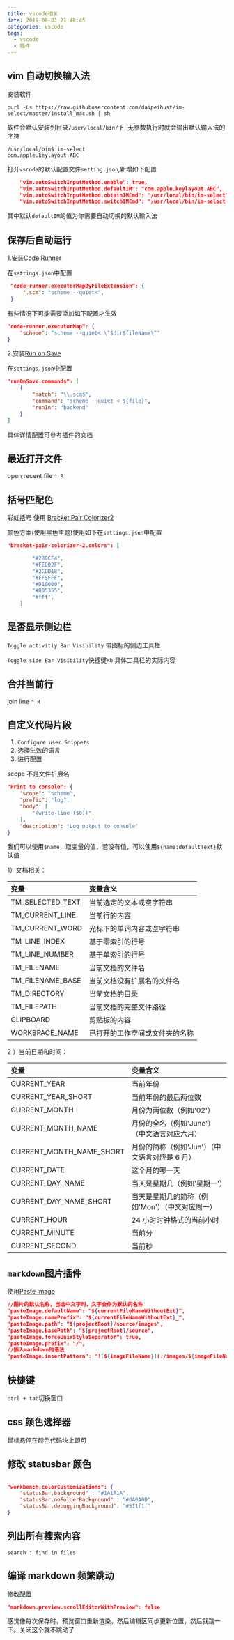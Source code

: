 ```yaml
---
title: vscode相关
date: 2019-08-01 21:48:45
categories: vscode
tags:
  - vscode
  - 插件
---
```


## vim 自动切换输入法

安装软件

```shell
curl -Ls https://raw.githubusercontent.com/daipeihust/im-select/master/install_mac.sh | sh
```

软件会默认安装到目录`/user/local/bin/`下, 无参数执行时就会输出默认输入法的字符

```log
/usr/local/bin$ im-select
com.apple.keylayout.ABC
```

打开`vscode`的默认配置文件`setting.json`,新增如下配置

```json
    "vim.autoSwitchInputMethod.enable": true,
    "vim.autoSwitchInputMethod.defaultIM": "com.apple.keylayout.ABC",
    "vim.autoSwitchInputMethod.obtainIMCmd": "/usr/local/bin/im-select",
    "vim.autoSwitchInputMethod.switchIMCmd": "/usr/local/bin/im-select {im}"
```

其中默认`defaultIM`的值为你需要自动切换的默认输入法

## 保存后自动运行

1.安装[Code Runner](https://marketplace.visualstudio.com/items?itemName=formulahendry.code-runner)

在`settings.json`中配置

```json
 "code-runner.executorMapByFileExtension": {
     ".scm": "scheme --quiet<",
 }
```

有些情况下可能需要添加如下配置才生效

```json
"code-runner.executorMap": {
    "scheme": "scheme --quiet< \"$dir$fileName\""
}
```

2.安装[Run on Save](https://marketplace.visualstudio.com/items?itemName=pucelle.run-on-save)

在`settings.json`中配置

```json
"runOnSave.commands": [
    {
        "match": "\\.scm$",
        "command": "scheme --quiet < ${file}",
        "runIn": "backend"
    }
]
```

具体详情配置可参考插件的文档

## 最近打开文件

open recent file `⌃ R`

## 括号匹配色

彩虹括号
使用 [Bracket Pair Colorizer2](https://marketplace.visualstudio.com/items?itemName=CoenraadS.bracket-pair-colorizer-2)

颜色方案(使用黑色主题)使用如下在`settings.json`中配置

```json
"bracket-pair-colorizer-2.colors": [

        "#289CF4",
        "#FED02F",
        "#2CDD18",
        "#FF5FFF",
        "#D10000",
        "#D05355",
        "#fff",
    ]

```

## 是否显示侧边栏

`Toggle activitiy Bar Visibility` 带图标的侧边工具栏

`Toggle side Bar Visibility`快捷键`⌘b` 具体工具栏的实际内容

## 合并当前行

join line `⌃ R`

## 自定义代码片段

1. `Configure user Snippets`
2. 选择生效的语言
3. 进行配置

scope 不是文件扩展名

```json
"Print to console": {
    "scope": "scheme",
    "prefix": "log",
    "body": [
        "(write-line ($0))",
    ],
    "description": "Log output to console"
}
```

我们可以使用`$name`，取变量的值，若没有值，可以使用`${name:defaultText}`默认值

1）文档相关：

| 变量             | 变量含义                       |
| :--------------- | :----------------------------- |
| TM_SELECTED_TEXT | 当前选定的文本或空字符串       |
| TM_CURRENT_LINE  | 当前行的内容                   |
| TM_CURRENT_WORD  | 光标下的单词内容或空字符串     |
| TM_LINE_INDEX    | 基于零索引的行号               |
| TM_LINE_NUMBER   | 基于单索引的行号               |
| TM_FILENAME      | 当前文档的文件名               |
| TM_FILENAME_BASE | 当前文档没有扩展名的文件名     |
| TM_DIRECTORY     | 当前文档的目录                 |
| TM_FILEPATH      | 当前文档的完整文件路径         |
| CLIPBOARD        | 剪贴板的内容                   |
| WORKSPACE_NAME   | 已打开的工作空间或文件夹的名称 |

2 ）当前日期和时间：

| 变量                     | 变量含义                                        |
| :----------------------- | :---------------------------------------------- |
| CURRENT_YEAR             | 当前年份                                        |
| CURRENT_YEAR_SHORT       | 当前年份的最后两位数                            |
| CURRENT_MONTH            | 月份为两位数（例如'02'）                        |
| CURRENT_MONTH_NAME       | 月份的全名（例如'June'）（中文语言对应六月）    |
| CURRENT_MONTH_NAME_SHORT | 月份的简称（例如'Jun'）（中文语言对应是 6 月）  |
| CURRENT_DATE             | 这个月的哪一天                                  |
| CURRENT_DAY_NAME         | 当天是星期几（例如'星期一'）                    |
| CURRENT_DAY_NAME_SHORT   | 当天是星期几的简称（例如'Mon'）（中文对应周一） |
| CURRENT_HOUR             | 24 小时时钟格式的当前小时                       |
| CURRENT_MINUTE           | 当前分                                          |
| CURRENT_SECOND           | 当前秒                                          |

## `markdown`图片插件

使用[Paste Image](https://marketplace.visualstudio.com/items?itemName=mushan.vscode-paste-image)

```json
//图片的默认名称，当选中文字时，文字会作为默认的名称
"pasteImage.defaultName": "${currentFileNameWithoutExt}",
"pasteImage.namePrefix": "${currentFileNameWithoutExt}_",
"pasteImage.path": "${projectRoot}/source/images",
"pasteImage.basePath": "${projectRoot}/source",
"pasteImage.forceUnixStyleSeparator": true,
"pasteImage.prefix": "/",
//插入markdown的语法
"pasteImage.insertPattern": "![${imageFileName}](./images/${imageFileName})"
```

## 快捷键

`ctrl + tab`切换窗口

## css 颜色选择器

鼠标悬停在颜色代码块上即可

## 修改 statusbar 颜色

```json

"workbench.colorCustomizations": {
    "statusBar.background" : "#1A1A1A",
    "statusBar.noFolderBackground" : "#0A0A0D",
    "statusBar.debuggingBackground": "#511f1f"
}
```

## 列出所有搜索内容

`search : find in files`

## 编译 markdown 频繁跳动

修改配置

```json
"markdown.preview.scrollEditorWithPreview": false
```

感觉像每次保存时，预览窗口重新渲染，然后编辑区同步更新位置，然后就跳一下。关闭这个就不跳动了
